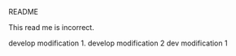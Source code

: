 README


This read me is incorrect. 

develop modification 1. 
develop modification 2
dev modification 1
